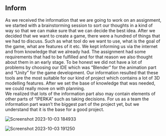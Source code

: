 ## Inform

As we received the information that we are going to work on an assignment, we started with a brainstorming session to sort our thoughts in a kind of way so that we can make sure that we can decide the best idea.
After we decided that we want to create a game, there were a hundred of things that we had to discuss. Such as what tool do we want to use, what is the goal of the game, what are features of it etc. 
We kept informing us via the internet and from knowledge that we already had. The assignment had some requirements that had to be fulfilled and for that reason we also thought about them in an early stage. 
To be honest we did not have a lot of problems by choosing our IDE which was “Blender” for the animation part and “Unity” for the game development. 
Our information resulted that these tools are the most suitable for our kind of project which contains a lot of 3D modelling features. After we set the base of knowledge that was needed, we could really move on with planning.  
We realized that lots of the information part also may contain elements of other parts of “IPERKA” such as taking decisions. For us as a team the information part wasn’t the biggest part of the project yet, but we understand that it is the base for a good project.

![Screenshot 2023-10-03 184933](https://github.com/Maximilian-Noethe/m413_ap23a_FNAP/assets/142780256/811cdb4a-1dc2-4751-b765-c69a79943262)


![Screenshot 2023-10-03 191250](https://github.com/Maximilian-Noethe/m413_ap23a_FNAP/assets/142780256/a3296b53-0906-4ca2-b2ab-ad6c523fbb56)
